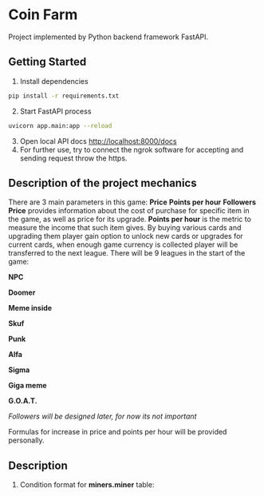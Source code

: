 # Coin Farm
Project implemented by Python backend framework FastAPI.

## Getting Started
1. Install dependencies
```zsh
pip install -r requirements.txt
```
2. Start FastAPI process
```zsh
uvicorn app.main:app --reload
```
3. Open local API docs [http://localhost:8000/docs](http://localhost:8000/docs)
4. For further use, try to connect the ngrok software for accepting and sending request throw the https.

## Description of the project mechanics 
There are 3 main parameters in this game:
	**Price**
	**Points per hour**
	**Followers**
**Price** provides information about the cost of purchase for specific item in the game, as well as price for its upgrade. **Points per hour** is the metric to measure the income that such item gives. By buying various cards and upgrading them player gain option to unlock new cards or upgrades for current cards, when enough game currency is collected player will be transferred to the next league. There will be 9 leagues in the start of the game: 

**NPC**

**Doomer**

**Meme inside**

**Skuf**

**Punk**

**Alfa**

**Sigma**

**Giga meme**

**G.O.A.T.**


*Followers will be designed later, for now its not important*

Formulas for increase in price and points per hour will be provided personally.




## Description
1. Condition format for __miners.miner__ table:

``````

